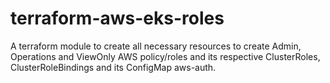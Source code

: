 # terraform-aws-eks-roles

A terraform module to create all necessary resources to create Admin, Operations and ViewOnly AWS policy/roles and its respective ClusterRoles, ClusterRoleBindings and its ConfigMap aws-auth.